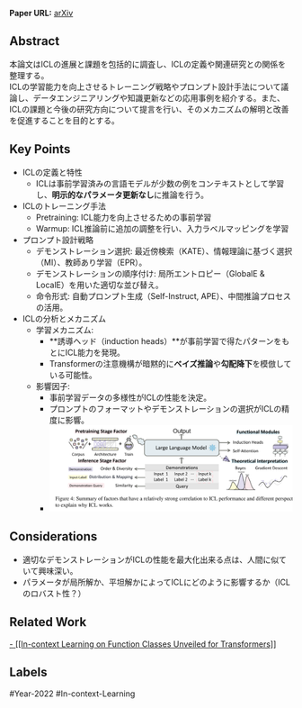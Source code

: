 **Paper URL:** [arXiv](https://arxiv.org/abs/2301.00234)


## Abstract
本論文はICLの進展と課題を包括的に調査し、ICLの定義や関連研究との関係を整理する。  
ICLの学習能力を向上させるトレーニング戦略やプロンプト設計手法について議論し、データエンジニアリングや知識更新などの応用事例を紹介する。また、ICLの課題と今後の研究方向について提言を行い、そのメカニズムの解明と改善を促進することを目的とする。


## Key Points
- ICLの定義と特性
    - ICLは事前学習済みの言語モデルが少数の例をコンテキストとして学習し、**明示的なパラメータ更新なし**に推論を行う。
- ICLのトレーニング手法
    - Pretraining: ICL能力を向上させるための事前学習
    - Warmup: ICL推論前に追加の調整を行い、入力ラベルマッピングを学習
- プロンプト設計戦略
    - デモンストレーション選択: 最近傍検索（KATE）、情報理論に基づく選択（MI）、教師あり学習（EPR）。
    - デモンストレーションの順序付け: 局所エントロピー（GlobalE & LocalE）を用いた適切な並び替え。
    - 命令形式: 自動プロンプト生成（Self-Instruct, APE）、中間推論プロセスの活用。
- ICLの分析とメカニズム
    - 学習メカニズム:
        - **誘導ヘッド（induction heads）**が事前学習で得たパターンをもとにICL能力を発現。
        - Transformerの注意機構が暗黙的に**ベイズ推論**や**勾配降下**を模倣している可能性。
    - 影響因子:
        - 事前学習データの多様性がICLの性能を決定。
        - プロンプトのフォーマットやデモンストレーションの選択がICLの精度に影響。
        -  ![Image](https://raw.githubusercontent.com/genga6/paper-notes/main/images/A_Survey_on_In_context_Learning_1.png)

## Considerations
- 適切なデモンストレーションがICLの性能を最大化出来る点は、人間に似ていて興味深い。
- パラメータが局所解か、平坦解かによってICLにどのように影響するか（ICLのロバスト性？）


## Related Work 
[- [[In-context Learning on Function Classes Unveiled for Transformers]]](https://openreview.net/forum?id=rJkGOARXns&referrer=%5Bthe%20profile%20of%20Bo%20Jiang%5D(%2Fprofile%3Fid%3D~Bo_Jiang2))


## Labels
#Year-2022  #In-context-Learning 

